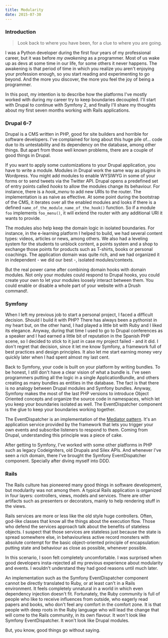 ```yaml
---
title: Modularity
date: 2015-07-30
---
```



### Introduction

> Look back to where you have been, for a clue to where you are going.


I was a Python developer during the first four years of my professional career, but it was before _my awakening_ as a programmer. Most of us wake up as devs at some time in our life, for some others it never happens. The awakening is that period of time in which you realize you aren't enjoying your profession enough, so you start reading and experimenting to go beyond. And the more you discover, the more you feel the joy of being a programmer.

In this post, my intention is to describe how the platforms I've mostly worked with during my career try to keep boundaries decoupled. I'll start with Drupal to continue with Symfony 2, and finally I'll share my thoughts about my first seven months working with Rails applications.

### Drupal 6-7

Drupal is a CMS written in PHP, good for site builders and horrible for software developers. I've complained for long about this huge pile of... code due to its untestability and its dependency on the database, among other things. But apart from those well known problems, there are a couple of good things in Drupal.

If you want to apply some customizations to your Drupal application, you have to write a module. Modules in Drupal work the same way as plugins in Wordpress. You might add modules to enable WYSIWYG in some of your forms or to send tweets via the Twitter API. Drupal opens a predefined set of entry points called *hooks* to allow the modules change its behaviour. For instance, there is a *hook_menu* to add new URIs to the router. The implementation is as naive as effective. At some point during the bootstrap of the CMS, it iterates over all the enabled modules and looks if there is a defined `name_of_the_module_name_of_the_hook()` function. So if a module `foo` implements `foo_menu()`, it will extend the router with any additional URI it wants to provide. 

The modules also help keep the domain logic in isolated boundaries. For instance, in the e-learning platform I helped to build, we had several content types: videos, articles or news, among others. We also had a leveling system for the students to unblock content, a points system and a shop to exchange those points for products such as T-shirts, books or personal coachings. The application domain was quite rich, and we had organized it in independent - we did our best -, isolated modules/contexts. 

But the real power came after combining domain hooks with domain modules. Not only your modules could respond to Drupal hooks, you could create your own to let your modules loosely interact between them. You could enable or disable a whole part of your website with a Drush command!.


### Symfony

When I left my previous job to start a personal project, I faced a difficult decision. Should I build it with PHP? There has always been a pythonist in my heart but, on the other hand, I had played a little bit with Ruby and I liked its elegance. Anyway, during that time I used to go to Drupal conferences as a speaker and I had earned a little bit of reputation in the Spanish PHP scene, so I decided to stick to it just in case my project failed - and it did. I don't regret that decision, since it let me know Symfony, a framework full of best practices and design principles. It also let me start earning money very quickly later when I had spent almost my last cent.

Back to Symfony, your code is built on your platform by writing bundles. To be honest, I still don't have a clear vision of what a bundle is. I've seen programmers putting all the logic in a single ApplicationBundle, and others creating as many bundles as entities in the database. The fact is that there is no analogy between Drupal modules and Symfony bundles. Anyway, Symfony makes the most of the last PHP versions to introduce Object Oriented concepts and organize the source code in namespaces, which let you keep your boundaries isolated as well. The EventDispatcher component is the glue to keep your boundaries working together.

The EventDispatcher is an implementation of the [Mediator pattern](http://c2.com/cgi/wiki?MediatorPattern). It's an application service provided by the framework that lets you trigger your own events and subscribe listeners to respond to them. Coming from Drupal, understanding this principle was a piece of cake.

After getting to Symfony, I've worked with some other platforms in PHP such as legacy Codeigniters, old Drupals and Silex APIs. And whenever I've seen a rich domain, there I've brought the Symfony EventDispatcher component. Specially after diving myself into DDD.


### Rails

The Rails culture has pioneered many good things in software development, but modularity was not among them. A typical Rails application is organized in four layers: controllers, views, models and services. There are other artifacts such as presenters or decorators, mainly to help rendering stuff in the views.

Rails services are more or less like the old style huge controllers. Often, god-like classes that know all the things about the execution flow. Those who defend the services approach talk about the benefits of stateless objects. I suspect that those services are stateless just because the state is spread somewhere else, in behaviourless active record monsters with absolute contempt for the basic object-oriented principle of encapsulation: putting state and behaviour as close as possible, whenever possible.

In this scenario, I soon felt completely uncomfortable. I was surprised when good developers insta-rejected all my previous experience about modularity and events. I wouldn't understand they had good reasons until much later. 

An implementation such as the Symfony EventDispatcher component cannot be directly translated to Ruby, or at least can't in a Rails environment. It feels completely unnatural in a world in which even dependency injection doesn't fit. Fortunately, the Ruby community is full of people who like to receive influences from outside, who eagerly read papers and books, who don't feel any comfort in the comfort zone. It is that people with deep roots in the Ruby language who will lead the change that will come to the Rails community, in its own flavour. It won't look like Symfony EventDispatcher. It won't look like Drupal modules.

But, you know, good things go without saying.

